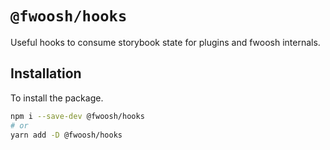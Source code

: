# `@fwoosh/hooks`

Useful hooks to consume storybook state for plugins and fwoosh internals.

## Installation

To install the package.

```sh
npm i --save-dev @fwoosh/hooks
# or
yarn add -D @fwoosh/hooks
```
